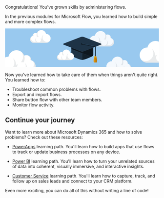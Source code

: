 Congratulations! You've grown skills by administering flows.

In the previous modules for Microsoft Flow, you learned how to build simple and more complex flows.


![Congratulations](../media/6-heading.png)


Now you've learned how to take care of them when things aren't quite right. You learned how to:
- Troubleshoot common problems with flows.
- Export and import flows.
- Share button flow with other team members.
- Monitor flow activity.

## Continue your journey

Want to learn more about Microsoft Dynamics 365 and how to solve problems? Check out these resources:

- [PowerApps](https://docs.microsoft.com/learn/paths/create-powerapps/) learning path. You'll learn how to build apps that use flows to track or update business processes on any device. 

- [Power BI](https://docs.microsoft.com/learn/modules/get-started-with-power-bi/) learning path.  You'll learn how to turn your unrelated sources of data into coherent, visually immersive, and interactive insights.

- [Customer Service](https://docs.microsoft.com/learn/modules/get-started-with-dynamics-365-for-customer-service/index) learning path.  You'll learn how to capture, track, and follow up on sales leads and connect to your CRM platform.

Even more exciting, you can do all of this without writing a line of code!
